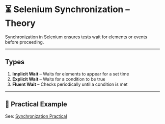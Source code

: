 # ⏳ Selenium Synchronization – Theory

Synchronization in Selenium ensures tests wait for elements or events before proceeding.

---

## Types
1. **Implicit Wait** – Waits for elements to appear for a set time
2. **Explicit Wait** – Waits for a condition to be true
3. **Fluent Wait** – Checks periodically until a condition is met

---

## 📄 Practical Example
See: [Synchronization Practical](./synchronization_practical.md)
